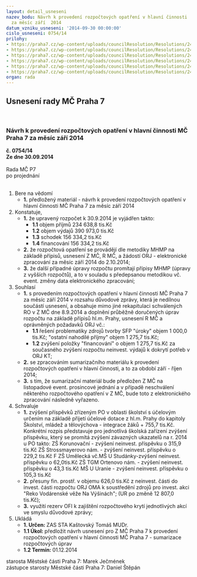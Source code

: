 ```yaml
---
layout: detail_usneseni
nazev_bodu: Návrh k provedení rozpočtových opatření v hlavní činnosti  MČ Praha 7
  za měsíc září  2014
datum_vzniku_usneseni: '2014-09-30 00:00:00'
cislo_usneseni: 0754/14
prilohy:
- https://praha7.cz/wp-content/uploads/councilResolution/Resolutions/24627/45-14-p1_duvodovka.doc
- https://praha7.cz/wp-content/uploads/councilResolution/Resolutions/24627/45-14-p2_0624.doc
- https://praha7.cz/wp-content/uploads/councilResolution/Resolutions/24627/45-14-p3_0689.doc
- https://praha7.cz/wp-content/uploads/councilResolution/Resolutions/24627/45-14-p4_0732.doc
- https://praha7.cz/wp-content/uploads/councilResolution/Resolutions/24627/45-14-p5_oma0001.pdf
- https://praha7.cz/wp-content/uploads/councilResolution/Resolutions/24627/45-14-zadost_kt0001.pdf
organ: rada
---
```

<div id="ucUsn_pList" class="usn">
	<span><h2>Usnesení rady MČ Praha 7 </h2>
<br></span><div class="standBody">
<span><h3>Návrh k provedení rozpočtových opatření v hlavní činnosti  MČ Praha 7 za měsíc září  2014</h3></span><div class="center">
		<strong>č. 0754/14</strong><br>
	</div>
<div class="center">
		<strong>Ze dne 30.09.2014</strong><br><br>
	</div>Rada MČ P7<br> po projednání<br><br><ol>
<li>Bere na vědomí<ul><li>
<strong>1.</strong> předložený materiál - návrh k provedení rozpočtových opatření v hlavní činnosti  MČ Praha 7 za měsíc září  2014</li></ul>
</li>
<li>Konstatuje,<ul>
<li>
<strong>1.</strong> že upravený rozpočet k 30.9.2014 je vyjádřen takto:<ul>
<li>
<strong>1.1</strong> objem příjmů    234 638,8 tis.Kč</li>
<li>
<strong>1.2</strong> objem výdajů    390 973,0 tis.Kč</li>
<li>
<strong>1.3</strong> schodek             156 334,2 tis.Kč</li>
<li>
<strong>1.4</strong> financování       156 334,2 tis.Kč</li>
</ul>
</li>
<li>
<strong>2.</strong> že rozpočtová opatření se provádějí  dle metodiky MHMP na základě přípisů, usnesení Z MČ,  R MČ, a žádostí ORJ - elektronické zpracování za měsíc září  2014  do 2.10.2014;</li>
<li>
<strong>3.</strong> že další případné úpravy rozpočtu promítají  přípisy MHMP (úpravy z vyšších rozpočtů), a to v souladu s předepsanou metodikou vč.  event.  změny data elektronického zpracování;   </li>
</ul>
</li>
<li>Souhlasí<ul>
<li>
<strong>1.</strong> s provedením rozpočtových opatření v hlavní činnosti MČ Praha 7 za měsíc září 2014 v rozsahu důvodové zprávy, která je nedílnou součástí usnesení,  a obsahuje mimo jiné  rekapitulaci schválených RO v Z MČ dne 8.9.2014 a doplnění průběžně doručených úprav rozpočtu na základě přípisů hl.m. Prahy, usnesení  R MČ  a oprávněných požadavků ORJ vč.:<ul>
<li>
<strong>1.1</strong> řešení problematiky zdrojů tvorby SFP "úroky" objem 1 000,0 tis.Kč; "ostatní nahodilé příjmy" objem  1 275,7 tis.Kč;</li>
<li>
<strong>1.2</strong> zvýšení položky  "financování"  o objem 1 275,7 tis.Kč za současného zvýšení rozpočtu neinvest. výdajů k dokrytí potřeb v ORJ KT; </li>
</ul>
</li>
<li>
<strong>2.</strong> se zpracováním sumarizačního materiálu  k provedení rozpočtových opatření v hlavní činnosti, a to za období září - říjen 2014;</li>
<li>
<strong>3.</strong> s tím, že sumarizační materiál bude předložen Z MČ na  listopadové event. prosincové jednání a v  případě neschválení některého rozpočtového opatření v  Z MČ, bude toto z  elektronického zpracování následně vyřazeno.</li>
</ul>
</li>
<li>Schvaluje<ul>
<li>
<strong>1.</strong> zvýšení příspěvků zřízeným PO v oblasti školství s účelovým určením na základě  přijetí účelové dotace z hl.m. Prahy do kapitoly  Školství, mládež a tělovýchova - integrace žáků +  755,7 tis.Kč. Konkrétní rozpis představuje pro jednotlivá školská zařízení zvýšení příspěvku, který se promítá zvýšení závazných ukazatelů na r. 2014 u PO  takto: ZŠ Korunovační  - zvýšení neinvest. příspěvku o                      315,9 tis.Kč ZŠ Strossmayerovo nám. - zvýšení neinvest. příspěvku o         229,2 tis.Kč F ZŠ Umělecká vč.MŠ U Studánky-zvýšení neinvest. příspěvku o 62,0tis.Kč ZŠ TGM Ortenovo nám. - zvýšení neinvest. příspěvku o               43,3 tis.Kč MŠ U Uranie - zvýšení neinvest. příspěvku o                               105,3 tis.Kč</li>
<li>
<strong>2.</strong> přesuny fin. prostř. v objemu 626,0 tis.Kč z neinvest. části do invest. části rozpočtu  ORJ OMA k soustředění zdrojů pro  invest. akci "Reko Vodárenské věže Na Výšinách"; (UR po změně  12 807,0 tis.Kč);</li>
<li>
<strong>3.</strong> využití rezerv OFI k zajištění rozpočtového krytí jednotlivých akcí ve smyslu důvodové zprávy;</li>
</ul>
</li>
<li>Ukládá<ul>
<li>
<strong>1. Určen: </strong>ZAS STA Kaštovský Tomáš MUDr.</li>
<li>
<strong>1.1 Úkol: </strong>předložit návrh usnesení pro Z MČ Praha 7 k provedení rozpočtových opatření v hlavní činnosti MČ Praha 7 - sumarizace rozpočtových úprav </li>
<li>
<strong>1.2 Termín: </strong>01.12.2014</li>
</ul>
</li>
</ol>starosta Městské části Praha 7: Marek Ječmének<br>zástupce starosty Městské části Praha 7: Daniel Štěpán 
</div>
</div>